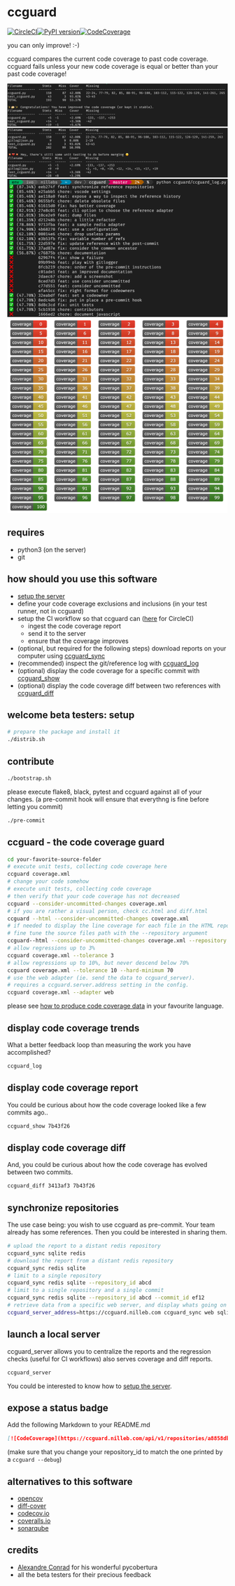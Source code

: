# ccguard

[![CircleCI](https://circleci.com/gh/nilleb/ccguard.svg?style=svg)](https://circleci.com/gh/nilleb/ccguard)[![PyPI version](https://badge.fury.io/py/ccguard.svg)](https://badge.fury.io/py/ccguard)[![CodeCoverage](https://ccguard.nilleb.com/api/v1/repositories/a8858db8a0d483f8f6c8e74a5dc03b84bc9674f8/status_badge.svg)](https://ccguard.nilleb.com/web/main/a8858db8a0d483f8f6c8e74a5dc03b84bc9674f8)

you can only improve! :-)

ccguard compares the current code coverage to past code coverage. ccguard fails unless your new code coverage is equal or better than your past code coverage!

![ccguard.py in action](https://github.com/nilleb/ccguard/blob/master/static/success.png?raw=true "ccguard.py in action")
![so bad, a regression](https://github.com/nilleb/ccguard/blob/master/static/failure.png?raw=true "so bad, a regression")
![trends](https://github.com/nilleb/ccguard/blob/master/static/log.png "cc is increasing!")
![all the status badges](https://github.com/nilleb/ccguard/blob/master/static/all_badges.png "expose your code coverage pride ;-)")

## requires

- python3 (on the server)
- git

## how should you use this software

- [setup the server](https://github.com/nilleb/ccguard/blob/master/docs/server-setup/server-setup-ubuntu.sh)
- define your code coverage exclusions and inclusions (in your test runner, not in ccguard)
- setup the CI workflow so that ccguard can ([here]((https://github.com/nilleb/ccguard/blob/master/docs/how%20to%20integrate%20ccguard%20in%20your%20CircleCI%20job.md)) for CircleCI)
  - ingest the code coverage report
  - send it to the server
  - ensure that the coverage improves
- (optional, but required for the following steps) download reports on your computer using [ccguard_sync](https://github.com/nilleb/ccguard#synchronize-repositories)
- (recommended) inspect the git/reference log with [ccguard_log](https://github.com/nilleb/ccguard#display-code-coverage-trends)
- (optional) display the code coverage for a specific commit with [ccguard_show](https://github.com/nilleb/ccguard#display-code-coverage-report)
- (optional) display the code coverage diff between two references with [ccguard_diff](https://github.com/nilleb/ccguard#display-code-coverage-diff)

## welcome beta testers: setup

```sh
# prepare the package and install it
./distrib.sh
```

## contribute

```sh
./bootstrap.sh
```

please execute flake8, black, pytest and ccguard against all of your changes.
(a pre-commit hook will ensure that everythng is fine before letting you commit)

```sh
./pre-commit
```

## ccguard - the code coverage guard

```sh
cd your-favorite-source-folder
# execute unit tests, collecting code coverage here
ccguard coverage.xml
# change your code somehow
# execute unit tests, collecting code coverage
# then verify that your code coverage has not decreased
ccguard --consider-uncommitted-changes coverage.xml
# if you are rather a visual person, check cc.html and diff.html
ccguard --html --consider-uncommitted-changes coverage.xml
# if needed to display the line coverage for each file in the HTML report,
# fine tune the source files path with the --repository argument
ccguard--html --consider-uncommitted-changes coverage.xml --repository src/
# allow regressions up to 3%
ccguard coverage.xml --tolerance 3
# allow regressions up to 10%, but never descend below 70%
ccguard coverage.xml --tolerance 10 --hard-minimum 70
# use the web adapter (ie. send the data to ccguard_server).
# requires a ccguard.server.address setting in the config.
ccguard coverage.xml --adapter web
```

please see [how to produce code coverage data](https://github.com/nilleb/ccguard/blob/master/docs/how%20to%20produce%20code%20coverage%20data.md) in your favourite language.

## display code coverage trends

What a better feedback loop than measuring the work you have accomplished?

```sh
ccguard_log
```

## display code coverage report

You could be curious about how the code coverage looked like a few commits ago..

```sh
ccguard_show 7b43f26
```

## display code coverage diff

And, you could be curious about how the code coverage has evolved between two commits.

```sh
ccguard_diff 3413af3 7b43f26
```

## synchronize repositories

The use case being: you wish to use ccguard as pre-commit. Your team already has some references.
Then you could be interested in sharing them.

```sh
# upload the report to a distant redis repository
ccguard_sync sqlite redis
# download the report from a distant redis repository
ccguard_sync redis sqlite
# limit to a single repository
ccguard_sync redis sqlite --repository_id abcd
# limit to a single repository and a single commit
ccguard_sync redis sqlite --repository_id abcd --commit_id ef12
# retrieve data from a specific web server, and display whats going on behind the scenes
ccguard_server_address=https://ccguard.nilleb.com ccguard_sync web sqlite --debug
```

## launch a local server

ccguard_server allows you to centralize the reports and the regression checks (useful for CI workflows)
also serves coverage and diff reports.

```sh
ccguard_server
```

You could be interested to know how to [setup the server](https://github.com/nilleb/ccguard/blob/master/docs/server-setup/server-setup-ubuntu.sh).

## expose a status badge

Add the following Markdown to your README.md

```md
[![CodeCoverage](https://ccguard.nilleb.com/api/v1/repositories/a8858db8a0d483f8f6c8e74a5dc03b84bc9674f8/status_badge.svg)](https://ccguard.nilleb.com/web/main/a8858db8a0d483f8f6c8e74a5dc03b84bc9674f8)
```

(make sure that you change your repository_id to match the one printed by a `ccguard --debug`)

## alternatives to this software

- [opencov](https://github.com/danhper/opencov)
- [diff-cover](https://github.com/Bachmann1234/diff_cover)
- [codecov.io](https://codecov.io/)
- [coveralls.io](https://coveralls.io/)
- [sonarqube](https://www.sonarqube.org/)

## credits

- [Alexandre Conrad](https://pypi.org/user/aconrad/) for his wonderful pycobertura
- all the beta testers for their precious feedback
